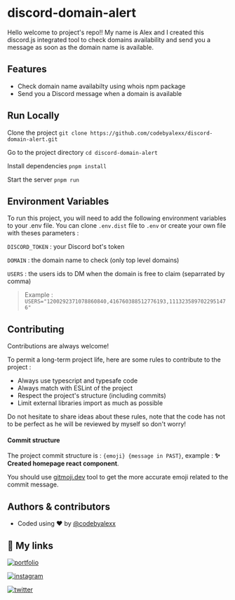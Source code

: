 # discord-domain-alert

Hello welcome to project's repo!! My name is Alex and I created this discord.js integrated tool to check domains availability and send you a message as soon as the domain name is available.
## Features

- Check domain name availabilty using whois npm package
- Send you a Discord message when a domain is available
## Run Locally

Clone the project
`git clone https://github.com/codebyalexx/discord-domain-alert.git`

Go to the project directory
`cd discord-domain-alert`

Install dependencies
`pnpm install`

Start the server
`pnpm run`


## Environment Variables

To run this project, you will need to add the following environment variables to your .env file. You can clone `.env.dist` file to `.env` or create your own file with theses parameters :

`DISCORD_TOKEN` : your Discord bot's token

`DOMAIN` : the domain name to check (only top level domains)

`USERS` : the users ids to DM when the domain is free to claim (separrated by comma)
> Example : `USERS="1200292371078860840,416760388512776193,1113235897022951476"`
## Contributing

Contributions are always welcome!

To permit a long-term project life, here are some rules to contribute to the project :
- Always use typescript and typesafe code
- Always match with ESLint of the project
- Respect the project's structure (including commits)
- Limit external libraries import as much as possible

Do not hesitate to share ideas about these rules, note that the code has not to be perfect as he will be reviewed by myself so don't worry!

#### Commit structure

The project commit structure is : `{emoji} {message in PAST}`, example : **✨ Created homepage react component**.

You should use [gitmoji.dev](https://gitmoji.dev) tool to get the more accurate emoji related to the commit message.
## Authors & contributors

- Coded using ❤️ by [@codebyalexx](https://www.github.com/codebyalexx)


## 🔗 My links
[![portfolio](https://img.shields.io/badge/my_portfolio-000?style=for-the-badge&logo=ko-fi&logoColor=white)](https://alex-development.eu/) 

[![instagram](https://img.shields.io/badge/instagram-000?style=for-the-badge&logo=instagram&logoColor=white)](https://instagram.com/codebyalexx)

[![twitter](https://img.shields.io/badge/MY_X-000?style=for-the-badge&logo=x&logoColor=white)](https://x.com/codebyalexx)

